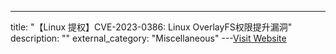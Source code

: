 ---
title: "【Linux 提权】CVE-2023-0386: Linux OverlayFS权限提升漏洞"
description: ""
external_category: "Miscellaneous"
---[Visit Website](https://github.com/veritas501/CVE-2023-0386)

